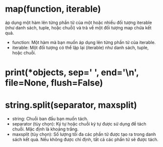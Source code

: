 # map(function, iterable)
áp dụng một hàm lên từng phần tử của một hoặc nhiều đối tượng iterable (như danh sách, tuple, hoặc chuỗi) và trả về một đối tượng map chứa kết quả.
- function: Một hàm mà bạn muốn áp dụng lên từng phần tử của iterable.
- iterable: Một đối tượng có thể lặp lại (iterable) như danh sách, tuple, hoặc chuỗi.
# print(*objects, sep=' ', end='\n', file=None, flush=False)
# string.split(separator, maxsplit)
- string: Chuỗi ban đầu bạn muốn tách.
- separator (tùy chọn): Ký tự hoặc chuỗi ký tự được sử dụng để tách chuỗi. Mặc định là khoảng trắng.
- maxsplit (tùy chọn): Số lượng tối đa các phần tử được tạo ra trong danh sách kết quả. Nếu không được chỉ định, tất cả các phần tử sẽ được tách.